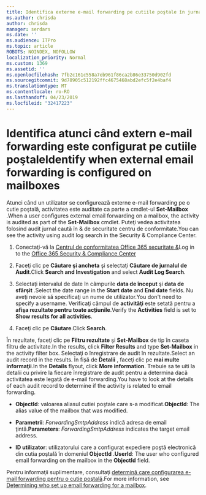 ```yaml
---
title: Identifica externe e-mail forwarding pe cutiile poştale în jurnalele de auditare
ms.author: chrisda
author: chrisda
manager: serdars
ms.date: ''
ms.audience: ITPro
ms.topic: article
ROBOTS: NOINDEX, NOFOLLOW
localization_priority: Normal
ms.custom: 1369
ms.assetid: ''
ms.openlocfilehash: 7fb2c161c558a7eb961f86ca2b86e33750d902fd
ms.sourcegitcommit: 9d78905c512192ffc4675468abd2efc5f2e4baf4
ms.translationtype: MT
ms.contentlocale: ro-RO
ms.lasthandoff: 04/23/2019
ms.locfileid: "32417223"
---
```

# <a name="identify-when-external-email-forwarding-is-configured-on-mailboxes"></a><span data-ttu-id="ed876-102">Identifica atunci când extern e-mail forwarding este configurat pe cutiile poştale</span><span class="sxs-lookup"><span data-stu-id="ed876-102">Identify when external email forwarding is configured on mailboxes</span></span>

<span data-ttu-id="ed876-103">Atunci când un utilizator se configurează externe e-mail forwarding pe o cutie poştală, activitatea este auditate ca parte a cmdlet-ul **Set-Mailbox** .</span><span class="sxs-lookup"><span data-stu-id="ed876-103">When a user configures external email forwarding on a mailbox, the activity is audited as part of the **Set-Mailbox** cmdlet.</span></span> <span data-ttu-id="ed876-104">Puteţi vedea activitatea folosind audit jurnal caută în & de securitate centru de conformitate.</span><span class="sxs-lookup"><span data-stu-id="ed876-104">You can see the activity using audit log search in the Security & Compliance Center.</span></span>

1. <span data-ttu-id="ed876-105">Conectaţi-vă la [Centrul de conformitatea Office 365 securitate &](https://protection.office.com/)</span><span class="sxs-lookup"><span data-stu-id="ed876-105">Log in to the [Office 365 Security & Compliance Center](https://protection.office.com/)</span></span>

2. <span data-ttu-id="ed876-106">Faceţi clic pe **Căutare şi ancheta** şi selectaţi **Căutare de jurnalul de Audit**.</span><span class="sxs-lookup"><span data-stu-id="ed876-106">Click **Search and Investigation** and select **Audit Log Search**.</span></span>

3. <span data-ttu-id="ed876-107">Selectaţi intervalul de date în câmpurile **data de început** şi **data de sfârşit** .</span><span class="sxs-lookup"><span data-stu-id="ed876-107">Select the date range in the **Start date** and **End date** fields.</span></span> <span data-ttu-id="ed876-108">Nu aveţi nevoie să specificaţi un nume de utilizator.</span><span class="sxs-lookup"><span data-stu-id="ed876-108">You don't need to specify a username.</span></span> <span data-ttu-id="ed876-109">Verificaţi câmpul de **activităţi** este setată pentru a **afişa rezultate pentru toate acțiunile**.</span><span class="sxs-lookup"><span data-stu-id="ed876-109">Verify the **Activities** field is set to **Show results for all activities**.</span></span>

4. <span data-ttu-id="ed876-110">Faceţi clic pe **Căutare**.</span><span class="sxs-lookup"><span data-stu-id="ed876-110">Click **Search**.</span></span>

<span data-ttu-id="ed876-111">În rezultate, faceţi clic pe **Filtru rezultate** şi **Set-Mailbox** de tip în caseta filtru de activitate.</span><span class="sxs-lookup"><span data-stu-id="ed876-111">In the results, click **Filter Results** and type **Set-Mailbox** in the activity filter box.</span></span> <span data-ttu-id="ed876-112">Selectaţi o înregistrare de audit în rezultate.</span><span class="sxs-lookup"><span data-stu-id="ed876-112">Select an audit record in the results.</span></span> <span data-ttu-id="ed876-113">În fișă de **Detalii** , faceţi clic pe **mai multe informaţii**.</span><span class="sxs-lookup"><span data-stu-id="ed876-113">In the **Details** flyout, click **More information**.</span></span> <span data-ttu-id="ed876-114">Trebuie sa te uiti la detalii cu privire la fiecare înregistrare de audit pentru a determina dacă activitatea este legată de e-mail forwarding.</span><span class="sxs-lookup"><span data-stu-id="ed876-114">You have to look at the details of each audit record to determine if the activity is related to email forwarding.</span></span>

- <span data-ttu-id="ed876-115">**ObjectId**: valoarea aliasul cutiei poştale care s-a modificat.</span><span class="sxs-lookup"><span data-stu-id="ed876-115">**ObjectId**: The alias value of the mailbox that was modified.</span></span>

- <span data-ttu-id="ed876-116">**Parametrii**: _ForwardingSmtpAddress_ indică adresa de email ţintă.</span><span class="sxs-lookup"><span data-stu-id="ed876-116">**Parameters**: _ForwardingSmtpAddress_ indicates the target email address.</span></span>

- <span data-ttu-id="ed876-117">**ID utilizator**: utilizatorului care a configurat expediere poştă electronică din cutia poştală în domeniul **ObjectId** .</span><span class="sxs-lookup"><span data-stu-id="ed876-117">**UserId**: The user who configured email forwarding on the mailbox in the **ObjectId** field.</span></span>

<span data-ttu-id="ed876-118">Pentru informaţii suplimentare, consultaţi [determină care configurarea e-mail forwarding pentru o cutie poştală](https://docs.microsoft.com/office365/securitycompliance/auditing-troubleshooting-scenarios#determining-who-set-up-email-forwarding-for-a-mailbox).</span><span class="sxs-lookup"><span data-stu-id="ed876-118">For more information, see [Determining who set up email forwarding for a mailbox](https://docs.microsoft.com/office365/securitycompliance/auditing-troubleshooting-scenarios#determining-who-set-up-email-forwarding-for-a-mailbox).</span></span>
